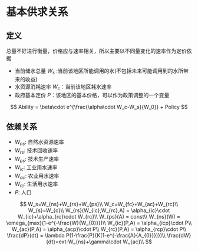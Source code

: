 # 基本供求关系

## 定义

总量不好进行衡量，价格应与速率相关，所以主要以不同量变化的速率作为定价依据

- 当前储水总量 $W_s$ :当前该地区所能调用的水(不包括未来可能调用到的水所带来的收益)
- 水资源消耗速率 $W_c$：当前该地区耗水速率
- 政府基本定价 $P$：该地区的基本价格，可以作为政策调整的一个变量


$$
Ability = \beta\cdot e^{\frac{\alpha\cdot W_c-W_s}{W_0}} + Policy
$$

## 依赖关系

- $W_{ns}$: 自然水资源速率
- $W_{rs}$: 技术回收速率
- $W_{ps}$: 技术生产速率
- $W_{ic}$: 工业用水速率
- $W_{ac}$: 农业用水速率
- $W_{rc}$: 生活用水速率
- $P$: 人口

$$
W_s=W_{ns}+W_{rs}+W_{ps}\\
W_c=W_{fc}+W_{ac}+W_{rc}\\
W_{s}=W_{c}\\
W_{rs}(W_{ic},W_{rc},A) = \alpha_{ic}\cdot W_{ic}+\alpha_{rc}\cdot W_{rc}\\
W_{ps}(A) = const\\
W_{ns}(W) = \omega_{max}(1-e^{-\frac{W}{W_{0}}})\\
W_{ic}(P,A) = \alpha_{icp}\cdot P\\
W_{ac}(P,A) = \alpha_{acp}\cdot P\\
W_{rc}(P,A) = \alpha_{rcp}\cdot P\\
\frac{dP}{dt} = \lambda P(1-\frac{P}{K(1-e^{-\frac{A}{A_{0}}})})\\
\frac{dW}{dt}=ext-W_{ns}+\gamma\cdot W_{ac}\\
$$